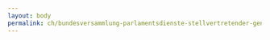 ```yaml
---
layout: body
permalink: ch/bundesversammlung-parlamentsdienste-stellvertretender-generalsekretaer-wissenschaftliche-dienste-kommissionendienst-gerichtskommission-gk/
---
```


